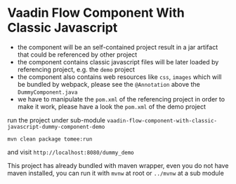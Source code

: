 # Vaadin Flow Component With Classic Javascript
- the component will be an self-contained project result in a jar artifact that could be referenced by other project
- the component contains classic javascript files will be later loaded by referencing project, e.g. the `demo` project
- the component also contains web resources like `css`, `images` which will be bundled by webpack, please see the `@Annotation` above the `DummyComponent.java`
- we have to manipulate the `pom.xml` of the referencing project in order to make it work, please have a look the `pom.xml` of the demo project  


run the project under sub-module `vaadin-flow-component-with-classic-javascript-dummy-component-demo`

```
mvn clean package tomee:run
```

and visit `http://localhost:8080/dummy_demo`

This project has already bundled with maven wrapper, even you do not have maven installed, you can run it with `mvnw` at root or `../mvnw` at a sub module


